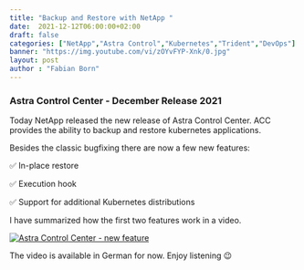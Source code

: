 ```yaml
---
title: "Backup and Restore with NetApp "
date:  2021-12-12T06:00:00+02:00
draft: false
categories: ["NetApp","Astra Control","Kubernetes","Trident","DevOps"]
banner: "https://img.youtube.com/vi/zOYvFYP-Xnk/0.jpg"
layout: post
author : "Fabian Born"
---
```

### Astra Control Center - December Release 2021
Today NetApp released the new release of Astra Control Center. ACC provides the ability to backup and restore kubernetes applications.

Besides the classic bugfixing there are now a few new features:

✅ In-place restore

✅ Execution hook

✅ Support for additional Kubernetes distributions

I have summarized how the first two features work in a video.

[![Astra Control Center - new feature](https://img.youtube.com/vi/zOYvFYP-Xnk/0.jpg)](https://www.youtube.com/watch?v=zOYvFYP-Xnk) 

The video is available in German for now. Enjoy listening 😉